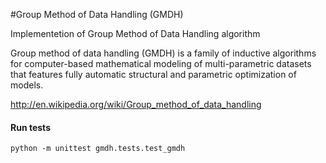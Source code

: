 #Group Method of Data Handling (GMDH)

Implementetion of Group Method of Data Handling algorithm

Group method of data handling (GMDH) is a family of inductive algorithms for computer-based mathematical modeling of multi-parametric datasets that features fully automatic structural and parametric optimization of models.

http://en.wikipedia.org/wiki/Group_method_of_data_handling

#### Run tests

    python -m unittest gmdh.tests.test_gmdh
